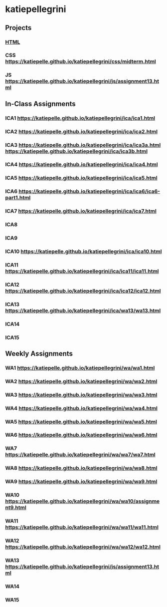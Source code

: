 # katiepellegrini


## Projects

### [HTML](https://katiepelle.github.io/katiepellegrini/html-midterm.html)
    
### CSS https://katiepelle.github.io/katiepellegrini/css/midterm.html
    
### JS https://katiepelle.github.io/katiepellegrini/js/assignment13.html
    
## In-Class Assignments
        
### ICA1 https://katiepelle.github.io/katiepellegrini/ica/ica1.html
        
### ICA2 https://katiepelle.github.io/katiepellegrini/ica/ica2.html
        
### ICA3 https://katiepelle.github.io/katiepellegrini/ica/ica3a.html https://katiepelle.github.io/katiepellegrini/ica/ica3b.html
    
### ICA4 https://katiepelle.github.io/katiepellegrini/ica/ica4.html
        
### ICA5 https://katiepelle.github.io/katiepellegrini/ica/ica5.html
            
### ICA6 https://katiepelle.github.io/katiepellegrini/ica/ica6/ica6-part1.html
        
### ICA7 https://katiepelle.github.io/katiepellegrini/ica/ica7.html
        
### ICA8 
    
### ICA9
        
### ICA10 https://katiepelle.github.io/katiepellegrini/ica/ica10.html
            
### ICA11 https://katiepelle.github.io/katiepellegrini/ica/ica11/ica11.html
        
### ICA12 https://katiepelle.github.io/katiepellegrini/ica/ica12/ica12.html
        
### ICA13 https://katiepelle.github.io/katiepellegrini/ica/wa13/wa13.html
    
### ICA14
        
### ICA15
    
## Weekly Assignments

### WA1 https://katiepelle.github.io/katiepellegrini/wa/wa1.html
    
### WA2 https://katiepelle.github.io/katiepellegrini/wa/wa2.html
    
### WA3 https://katiepelle.github.io/katiepellegrini/wa/wa3.html
    
### WA4 https://katiepelle.github.io/katiepellegrini/wa/wa4.html
    
### WA5 https://katiepelle.github.io/katiepellegrini/wa/wa5.html
    
### WA6 https://katiepelle.github.io/katiepellegrini/wa/wa6.html
    
### WA7 https://katiepelle.github.io/katiepellegrini/wa/wa7/wa7.html
    
### WA8 https://katiepelle.github.io/katiepellegrini/wa/wa8.html
    
### WA9 https://katiepelle.github.io/katiepellegrini/wa/wa9.html
    
### WA10 https://katiepelle.github.io/katiepellegrini/wa/wa10/assignment9.html
    
### WA11 https://katiepelle.github.io/katiepellegrini/wa/wa11/wa11.html
    
### WA12 https://katiepelle.github.io/katiepellegrini/wa/wa12/wa12.html
    
### WA13 https://katiepelle.github.io/katiepellegrini/js/assignment13.html
    
### WA14
    
### WA15
